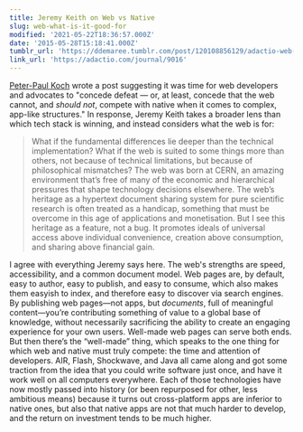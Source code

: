 ```yaml
---
title: Jeremy Keith on Web vs Native
slug: web-what-is-it-good-for
modified: '2021-05-22T18:36:57.000Z'
date: '2015-05-28T15:18:41.000Z'
tumblr_url: 'https://ddemaree.tumblr.com/post/120108856129/adactio-web-what-is-it-good-for'
link_url: 'https://adactio.com/journal/9016'
---
```

[Peter-Paul Koch](http://www.quirksmode.org/blog/archives/2015/05/web_vs_native_l.html) wrote a post suggesting it was time for web developers and advocates to "concede defeat — or, at least, concede that the web cannot, and _should not_, compete with native when it comes to complex, app-like structures." In response, Jeremy Keith takes a broader lens than which tech stack is winning, and instead considers what the web is for:

> What if the fundamental differences lie deeper than the technical implementation? What if the web is suited to some things more than others, not because of technical limitations, but because of philosophical mismatches? The web was born at CERN, an amazing environment that’s free of many of the economic and hierarchical pressures that shape technology decisions elsewhere. The web’s heritage as a hypertext document sharing system for pure scientific research is often treated as a handicap, something that must be overcome in this age of applications and monetisation. But I see this heritage as a feature, not a bug. It promotes ideals of universal access above individual convenience, creation above consumption, and sharing above financial gain.

I agree with everything Jeremy says here. The web's strengths are speed, accessibility, and a common document model. Web pages are, by default, easy to author, easy to publish, and easy to consume, which also makes them easyish to index, and therefore easy to discover via search engines. By publishing web pages—not apps, but _documents_, full of meaningful content—you’re contributing something of value to a global base of knowledge, without necessarily sacrificing the ability to create an engaging experience for your own users. Well-made web pages can serve both ends. But then there’s the “well-made” thing, which speaks to the one thing for which web and native must truly compete: the time and attention of developers. AIR, Flash, Shockwave, and Java all came along and got some traction from the idea that you could write software just once, and have it work well on all computers everywhere. Each of those technologies have now mostly passed into history (or been repurposed for other, less ambitious means) because it turns out cross-platform apps are inferior to native ones, but also that native apps are not that much harder to develop, and the return on investment tends to be much higher.
